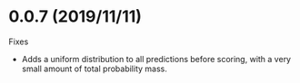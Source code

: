 # 0.0.7 (2019/11/11)

Fixes

- Adds a uniform distribution to all predictions before scoring, with a very small amount of total probability mass.
